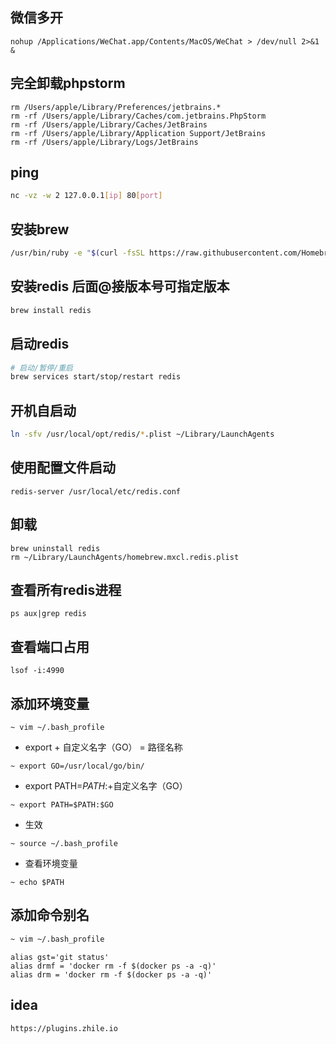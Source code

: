 ## 微信多开

```
nohup /Applications/WeChat.app/Contents/MacOS/WeChat > /dev/null 2>&1 &
```

## 完全卸载phpstorm

```
rm /Users/apple/Library/Preferences/jetbrains.*
rm -rf /Users/apple/Library/Caches/com.jetbrains.PhpStorm
rm -rf /Users/apple/Library/Caches/JetBrains
rm -rf /Users/apple/Library/Application Support/JetBrains
rm -rf /Users/apple/Library/Logs/JetBrains
```

## ping

```bash
nc -vz -w 2 127.0.0.1[ip] 80[port]
```

## 安装brew
```bash
/usr/bin/ruby -e "$(curl -fsSL https://raw.githubusercontent.com/Homebrew/install/master/install)"
```

## 安装redis 后面@接版本号可指定版本

```bash
brew install redis
```

## 启动redis

```bash
# 启动/暂停/重启
brew services start/stop/restart redis
```

## 开机自启动

```bash
ln -sfv /usr/local/opt/redis/*.plist ~/Library/LaunchAgents
```

## 使用配置文件启动

```
redis-server /usr/local/etc/redis.conf
```

## 卸载

```
brew uninstall redis 
rm ~/Library/LaunchAgents/homebrew.mxcl.redis.plist
```

## 查看所有redis进程

```
ps aux|grep redis
```

## 查看端口占用

```
lsof -i:4990
```

## 添加环境变量

```
~ vim ~/.bash_profile
```

* export + 自定义名字（GO） = 路径名称
```
~ export GO=/usr/local/go/bin/
```
* export PATH=$PATH:$+自定义名字（GO）
```
~ export PATH=$PATH:$GO
```
* 生效
```
~ source ~/.bash_profile
```
* 查看环境变量
```
~ echo $PATH
```

## 添加命令别名

```bash
~ vim ~/.bash_profile
```

```text
alias gst='git status'
alias drmf = 'docker rm -f $(docker ps -a -q)'
alias drm = 'docker rm -f $(docker ps -a -q)'
```
## idea
```text
https://plugins.zhile.io
```